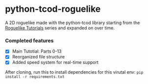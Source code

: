 # python-tcod-roguelike
A 2D roguelike made with the python-tcod library starting from the [Roguelike Tutorials](https://www.rogueliketutorials.com/tutorials/tcod/v2/) series and expanded on over time.

### Completed features
- [x] Main Tutotial: Parts 0-13
- [x] Reorganized file structure
- [x] Added speed system for real-time support

After cloning, run this to install dependencies for this virutal env:
`pip install -r requirements.txt`
